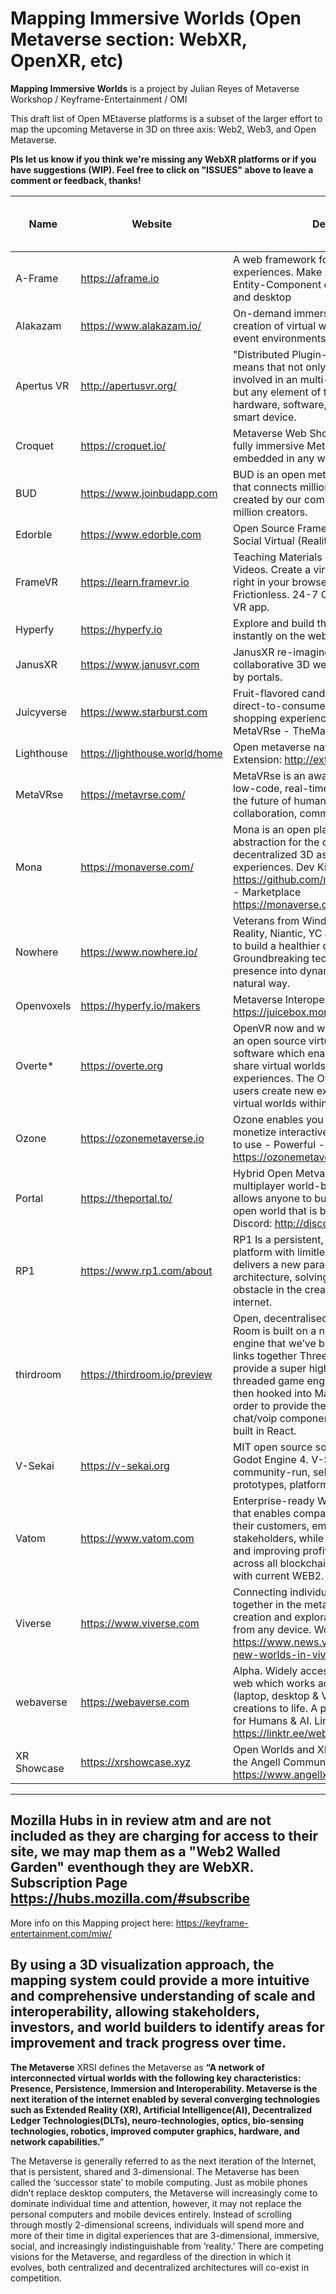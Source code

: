# Mapping Immersive Worlds (Open Metaverse section: WebXR, OpenXR, etc)

**Mapping Immersive Worlds** is a project by Julian Reyes of Metaverse Workshop / Keyframe-Entertainment / OMI

This draft list of Open MEtaverse platforms is a subset of the larger effort to map the upcoming Metaverse in 3D on three axis: Web2, Web3, and Open Metaverse.

**Pls let us know if you think we're missing any WebXR platforms or if you have suggestions (WIP). Feel free to click on "ISSUES" above to leave a comment or feedback, thanks!**

| Name | Website | Description | Active Users per Month | Avatar System | 
| ---- | ------- | ----------- | ---------------------- | ------------- |
| A-Frame | https://aframe.io | A web framework for building 3D/AR/VR experiences. Make 3D worlds with HTML and Entity-Component on any headset, mobile and desktop | | |
| Alakazam | https://www.alakazam.io/ | On-demand immersive web platform for the creation of virtual worlds, 3D websites, and event environments. | | |
| Apertus VR | http://apertusvr.org/ | "Distributed Plugin-in Mechanism" which means that not only humans could be involved in an multi-user virtual reality scene but any element of the Internet of Things like hardware, software, robot or any kind of smart device. | | |
| Croquet | https://croquet.io/ | Metaverse Web Showcase is a free to use fully immersive Metaverse world that can be embedded in any website in minutes. | | |
| BUD | https://www.joinbudapp.com | BUD is an open metaverse gaming platform that connects millions of virtual worlds created by our community, made up of 9 million creators. | | |
| Edorble	| https://www.edorble.com | Open Source Framework for learning in Social Virtual (Reality) Environments. | | |
| FrameVR	 | https://learn.framevr.io | Teaching Materials Beyond 2D Images And Videos. Create a virtual classroom in seconds right in your browser with Frame. Join in VR. Frictionless. 24-7 Open Space. Web based VR app. | | |
| Hyperfy	| https://hyperfy.io | Explore and build the metaverse with others, instantly on the web. | | |
| JanusXR	| https://www.janusvr.com | JanusXR re-imagines webpages as collaborative 3D webspaces interconnected by portals. | | |
| Juicyverse | https://www.starburst.com | Fruit-flavored candy brand Starburst's direct-to-consumer promotional and shopping experience in The Mallart of MetaVRse - TheMall.io | | |
| Lighthouse | https://lighthouse.world/home | Open metaverse navigation engine. Extension: http://extension.lighthouse.world | | |
| MetaVRse | https://metavrse.com/ | MetaVRse is an award-winning web-based, low-code, real-time 3D creation platform for the future of human communication, collaboration, commerce and culture. | | |
| Mona | https://monaverse.com/ | Mona is an open platform and visual abstraction for the ownership of decentralized 3D assets and immersive experiences. Dev Kit https://github.com/monaverse/SpaceStarter - Marketplace https://monaverse.com/marketplace | | |
| Nowhere | https://www.nowhere.io/ | Veterans from Windmill Factory, Escher Reality, Niantic, YC alumni are joining forces to build a healthier digital future. Groundbreaking technology brings video presence into dynamic environments in a natural way. | | Video feed |
| Openvoxels | https://hyperfy.io/makers | Metaverse Interoperability Lab by @m3org - https://juicebox.money/@openvoxels | | |
| Overte* | https://overte.org | OpenVR now and will be in OpenXR. Overte is an open source virtual worlds & social VR software which enables you to create and share virtual worlds as VR & desktop experiences. The Overte JavaScript API lets users create new experiences/transform virtual worlds within the Overte. | | |
| Ozone | https://ozonemetaverse.io | Ozone enables you to own, scale, and monetize interactive 3D experiences. Simple to use - Powerful - 100% browser based. https://ozonemetaverse.io/worlds| | |
| Portal | https://theportal.to/ | Hybrid Open Metvaerse and Web3. A multiplayer world-building platform that allows anyone to build, share, and play in an open world that is built by your imagination. Discord: http://discord.gg/portals | | |
| RP1 | https://www.rp1.com/about | RP1 Is a persistent, seamless, real-time platform with limitless scalability. RP1 delivers a new paradigm in network server architecture, solving the fundamental obstacle in the creation of a real-time internet. | | |
| thirdroom | https://thirdroom.io/preview | Open, decentralised, immersive worlds. Third Room is built on a new browser-based engine that we’ve built called Manifold, which links together Three.js, bitECS, Rapier to provide a super high-performance multi-threaded game engine for the Web - which is then hooked into Matrix via Hydrogen SDK in order to provide the Matrix networking and chat/voip components, with the rest of the UI built in React.| | |
| V-Sekai | https://v-sekai.org | MIT open source software stack built with Godot Engine 4. V-Sekai, A completely community-run, self-hostable.  Functional prototypes, platform is in development. | | |
| Vatom	| https://www.vatom.com | Enterprise-ready Web3 engagement solution that enables companies to better connect to their customers, employees, and stakeholders, while streamlining processes and improving profitability. Its features works across all blockchains and integrates easily with current WEB2. | | |
| Viverse	| https://www.viverse.com | Connecting individuals and communities together in the metaverse, enabling the creation and exploration of virtual worlds from any device. Worlds https://www.news.viverse.com/post/explore-new-worlds-in-viverse | | |
| webaverse	| https://webaverse.com | Alpha. Widely accessible Metaverse on the web which works across 2D & 3D mediums (laptop, desktop & VR) to bring creators' creations to life. A powerful & beautiful space for Humans & AI. Linktree https://linktr.ee/webaverse | | |
| XR Showcase | https://xrshowcase.xyz | Open Worlds and XR Showcase curated by the Angell Community. More info https://www.angellxr.com | | |

------ 
Mozilla Hubs in in review atm and are not included as they are charging for access to their site, we may map them as a "Web2 Walled Garden" eventhough they are WebXR. Subscription Page https://hubs.mozilla.com/#subscribe
-------

More info on this Mapping project here: https://keyframe-entertainment.com/miw/

By using a 3D visualization approach, the mapping system could provide a more intuitive and comprehensive understanding of scale and interoperability, allowing stakeholders, investors, and world builders to identify areas for improvement and track progress over time.
------------------------------------------------------------------------
**The Metaverse**
XRSI defines the Metaverse as **“A network of interconnected virtual worlds with the following key characteristics: Presence, Persistence, Immersion and Interoperability. Metaverse is the next iteration of the internet enabled by several converging technologies such as Extended Reality (XR), Artificial Intelligence(AI), Decentralized Ledger Technologies(DLTs), neuro-technologies, optics, bio-sensing technologies, robotics, improved computer graphics, hardware, and network capabilities.”**

The Metaverse is generally referred to as the next iteration of the Internet, that is persistent, shared and 3-dimensional. The Metaverse has been called the ‘successor state’ to mobile computing. Just as mobile phones didn’t replace desktop computers, the Metaverse will increasingly come to dominate individual time and attention, however, it may not replace the personal computers and mobile devices entirely. Instead of scrolling through mostly 2-dimensional screens, individuals will spend more and more of their time in digital experiences that are 3-dimensional, immersive, social, and increasingly indistinguishable from ‘reality.’ There are competing visions for the Metaverse, and regardless of the direction in which it evolves, both centralized and decentralized architectures will co-exist in competition.


